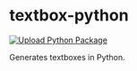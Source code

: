 # textbox-python
[![Upload Python Package](https://github.com/bash-elliott/textbox-python/actions/workflows/python-publish.yml/badge.svg)](https://github.com/bash-elliott/textbox-python/actions/workflows/python-publish.yml)

 Generates textboxes in Python.
